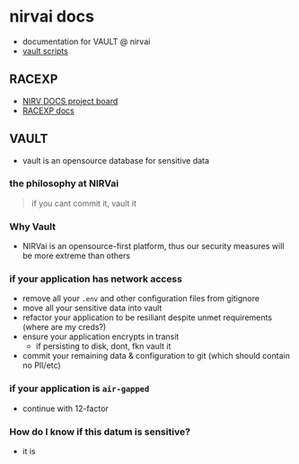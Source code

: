 # nirvai docs

- documentation for VAULT @ nirvai
- [vault scripts](https://github.com/nirv-ai/scripts)

## RACEXP

- [NIRV DOCS project board](https://github.com/orgs/nirv-ai/projects/6/views/1?filterQuery=repo%3A%22nirv-ai%2Fdocs%22)
- [RACEXP docs](https://github.com/noahehall/theBookOfNoah/blob/master/0current/architectural%20thinking/0racexp.md)

## VAULT

- vault is an opensource database for sensitive data

### the philosophy at NIRVai

> if you cant commit it, vault it

### Why Vault

- NIRVai is an opensource-first platform, thus our security measures will be more extreme than others

### if your application has network access

- remove all your `.env` and other configuration files from gitignore
- move all your sensitive data into vault
- refactor your application to be resiliant despite unmet requirements (where are my creds?)
- ensure your application encrypts in transit
  - if persisting to disk, dont, fkn vault it
- commit your remaining data & configuration to git (which should contain no PII/etc)

### if your application is `air-gapped`

- continue with 12-factor

### How do I know if this datum is sensitive?

- it is
